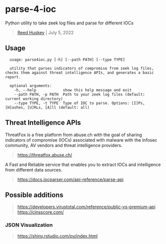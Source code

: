 # parse-4-ioc
Python utility to take zeek log files and parse for different IOCs
> [Reed Huskey](https://horsekey.webflow.io) | July 5, 2022

## Usage

```
  usage: parse4ioc.py [-h] [--path PATH] [--type TYPE]

  utility that parses indicators of compromise from zeek log files, checks them against threat intelligence APIs, and generates a basic report. 

  optional arguments:
    -h, --help            show this help message and exit
    --path PATH, -p PATH  Path to your zeek log files (default: current working directory)
    --type TYPE, -t TYPE  Type of IOC to parse. Options: [I]Ps, [H]ashes, [U]RLs, [A]ll (default: all)
```

## Threat Intelligence APIs

ThreatFox is a free platform from abuse.ch with the goal of sharing indicators of compromise (IOCs) associated with malware with the infosec community, AV vendors and threat intelligence providers.

>  https://threatfox.abuse.ch/

A Fast and Reliable service that enables you to extract IOCs and intelligence from different data sources.

> https://docs.iocparser.com/api-reference/parse-api



## Possible additions

> https://developers.virustotal.com/reference/public-vs-premium-api
> https://cinsscore.com/

### JSON Visualization
> https://shiny.rstudio.com/py/index.html
